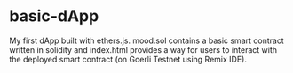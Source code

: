 # basic-dApp
My first dApp built with ethers.js.
mood.sol contains a basic smart contract written in solidity and index.html provides a way for users to interact with the deployed smart contract (on Goerli Testnet using Remix IDE).
